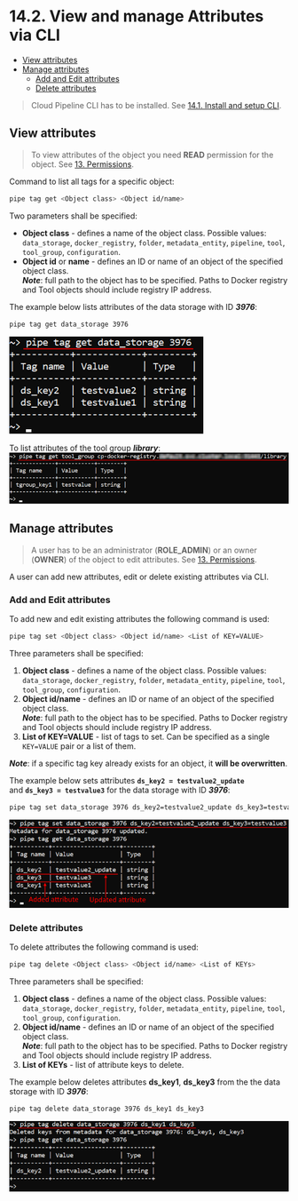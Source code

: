 # 14.2. View and manage Attributes via CLI

- [View attributes](#view-attributes)
- [Manage attributes](#manage-attributes)
    - [Add and Edit attributes](#add-and-edit-attributes)
    - [Delete attributes](#delete-attributes)

> Cloud Pipeline CLI has to be installed. See [14.1. Install and setup CLI](14.1._Install_and_setup_CLI.md).

## View attributes

> To view attributes of the object you need **READ** permission for the object. See [13. Permissions](../13_Permissions/13._Permissions.md).

Command to list all tags for a specific object:

``` bash
pipe tag get <Object class> <Object id/name>
```

Two parameters shall be specified:

- **Object class** - defines a name of the object class. Possible values: `data_storage`, `docker_registry`, `folder`, `metadata_entity`, `pipeline`, `tool`, `tool_group`, `configuration`.
- **Object id** or **name** - defines an ID or name of an object of the specified object class.  
    **_Note_**: full path to the object has to be specified. Paths to Docker registry and Tool objects should include registry IP address.

The example below lists attributes of the data storage with ID **_3976_**:

``` bash
pipe tag get data_storage 3976
```

![CP_ViewAndManageAttributesViaCLI](attachments/ViewAndManageAttributes_1.png)

To list attributes of the tool group **_library_**:  
![CP_ViewAndManageAttributesViaCLI](attachments/ViewAndManageAttributes_2.png)

## Manage attributes

> A user has to be an administrator (**ROLE\_ADMIN**) or an owner (**OWNER**) of the object to edit attributes. See [13. Permissions](../13_Permissions/13._Permissions.md).

A user can add new attributes, edit or delete existing attributes via CLI.

### Add and Edit attributes

To add new and edit existing attributes the following command is used:

``` bash
pipe tag set <Object class> <Object id/name> <List of KEY=VALUE>
```

Three parameters shall be specified:

1. **Object class** - defines a name of the object class. Possible values: `data_storage`, `docker_registry`, `folder`, `metadata_entity`, `pipeline`, `tool`, `tool_group`, `configuration`.
2. **Object id/name** - defines an ID or name of an object of the specified object class.  
    **_Note_**: full path to the object has to be specified. Paths to Docker registry and Tool objects should include registry IP address.
3. **List of KEY=VALUE** - list of tags to set. Can be specified as a single `KEY=VALUE` pair or a list of them.

**_Note_**: if a specific tag key already exists for an object, it **will be overwritten**.

The example below sets attributes **`ds_key2 = testvalue2_update`** and **`ds_key3 = testvalue3`** for the data storage with ID **_3976_**:

``` bash
pipe tag set data_storage 3976 ds_key2=testvalue2_update ds_key3=testvalue3
```

![CP_ViewAndManageAttributesViaCLI](attachments/ViewAndManageAttributes_3.png)

### Delete attributes

To delete attributes the following command is used:

``` bash
pipe tag delete <Object class> <Object id/name> <List of KEYs>
```

Three parameters shall be specified:

1. **Object class** - defines a name of the object class. Possible values: `data_storage`, `docker_registry`, `folder`, `metadata_entity`, `pipeline`, `tool`, `tool_group`, `configuration`.
2. **Object id/name** - defines an ID or name of an object of the specified object class.  
    **_Note_**: full path to the object has to be specified. Paths to Docker registry and Tool objects should include registry IP address.
3. **List of KEYs** - list of attribute keys to delete.

The example below deletes attributes **ds_key1**, **ds_key3** from the the data storage with ID **_3976_**:

``` bash
pipe tag delete data_storage 3976 ds_key1 ds_key3
```

![CP_ViewAndManageAttributesViaCLI](attachments/ViewAndManageAttributes_4.png)

